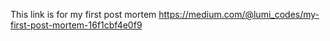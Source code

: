 This link is for my first post mortem
 https://medium.com/@lumi_codes/my-first-post-mortem-16f1cbf4e0f9
